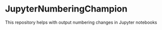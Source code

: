 # JupyterNumberingChampion
This repository helps with output numbering changes in Jupyter notebooks

